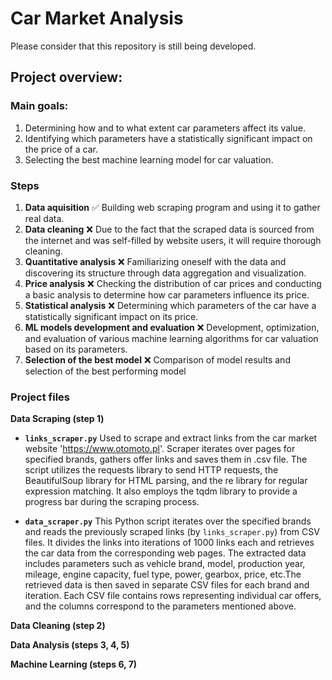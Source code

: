 # **Car Market Analysis**

Please consider that this repository is still being developed.

## **Project overview**:

### **Main goals**:

1. Determining how and to what extent car parameters affect its value.
2. Identifying which parameters have a statistically significant impact on the price of a car.
3. Selecting the best machine learning model for car valuation.

### **Steps**

1. **Data aquisition** ✅
   Building web scraping program and using it to gather real data.
2. **Data cleaning** ❌
   Due to the fact that the scraped data is sourced from the internet and was self-filled by website users, it will require thorough cleaning.
3. **Quantitative analysis** ❌
   Familiarizing oneself with the data and discovering its structure through data aggregation and visualization.
4. **Price analysis** ❌
   Checking the distribution of car prices and conducting a basic analysis to determine how car parameters influence its price.
5. **Statistical analysis** ❌
   Determining which parameters of the car have a statistically significant impact on its price.
6. **ML models development and evaluation** ❌
   Development, optimization, and evaluation of various machine learning algorithms for car valuation based on its parameters.
7. **Selection of the best model** ❌
   Comparison of model results and selection of the best performing model

### **Project files**

**Data Scraping (step 1)**

- **`links_scraper.py`**
  Used to scrape and extract links from the car market website 'https://www.otomoto.pl'. Scraper iterates over pages for specified brands, gathers offer links and saves them in .csv file. The script utilizes the requests library to send HTTP requests, the BeautifulSoup library for HTML parsing, and the re library for regular expression matching. It also employs the tqdm library to provide a progress bar during the scraping process.

- **`data_scraper.py`**
  This Python script iterates over the specified brands and reads the previously scraped links (by `links_scraper.py`) from CSV files. It divides the links into iterations of 1000 links each and retrieves the car data from the corresponding web pages. The extracted data includes parameters such as vehicle brand, model, production year, mileage, engine capacity, fuel type, power, gearbox, price, etc.The retrieved data is then saved in separate CSV files for each brand and iteration. Each CSV file contains rows representing individual car offers, and the columns correspond to the parameters mentioned above.

**Data Cleaning (step 2)**

**Data Analysis (steps 3, 4, 5)**

**Machine Learning (steps 6, 7)**
